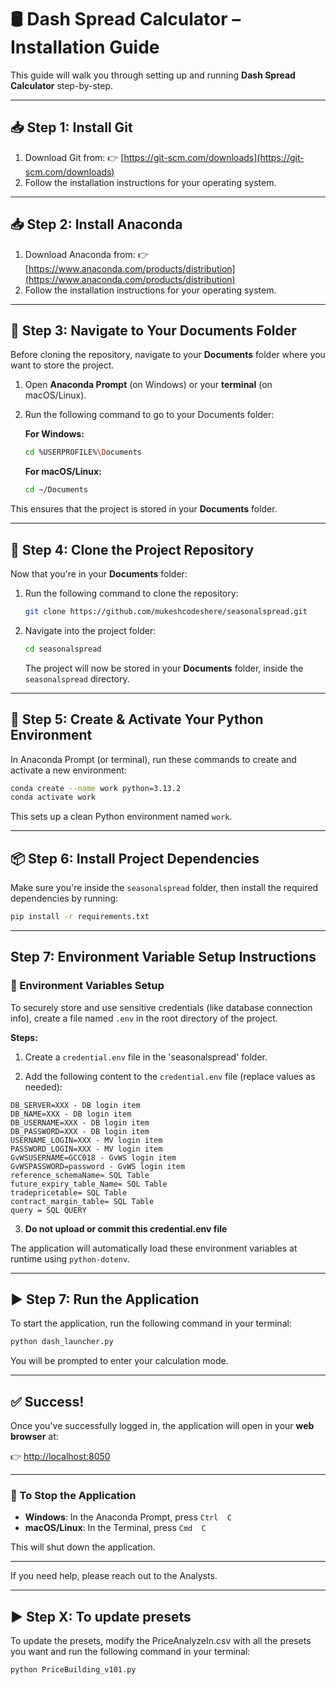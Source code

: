 # 🛢️ Dash Spread Calculator – Installation Guide

This guide will walk you through setting up and running **Dash Spread Calculator** step-by-step.

---

## 📥 Step 1: Install Git

1. Download Git from:
   👉 [https://git-scm.com/downloads](https://git-scm.com/downloads)
2. Follow the installation instructions for your operating system.

---

## 📥 Step 2: Install Anaconda

1. Download Anaconda from:
   👉 [https://www.anaconda.com/products/distribution](https://www.anaconda.com/products/distribution)
2. Follow the installation instructions for your operating system.

---

## 📁 Step 3: Navigate to Your Documents Folder

Before cloning the repository, navigate to your **Documents** folder where you want to store the project.

1. Open **Anaconda Prompt** (on Windows) or your **terminal** (on macOS/Linux).
2. Run the following command to go to your Documents folder:

   **For Windows:**

   ```bash
   cd %USERPROFILE%\Documents
   ```

   **For macOS/Linux:**

   ```bash
   cd ~/Documents
   ```

This ensures that the project is stored in your **Documents** folder.

---

## 📂 Step 4: Clone the Project Repository

Now that you're in your **Documents** folder:

1. Run the following command to clone the repository:

   ```bash
   git clone https://github.com/mukeshcodeshere/seasonalspread.git
   ```

2. Navigate into the project folder:

   ```bash
   cd seasonalspread
   ```

   The project will now be stored in your **Documents** folder, inside the `seasonalspread` directory.

---

## 🐍 Step 5: Create & Activate Your Python Environment

In Anaconda Prompt (or terminal), run these commands to create and activate a new environment:

```bash
conda create --name work python=3.13.2
conda activate work
```

This sets up a clean Python environment named `work`.

---

## 📦 Step 6: Install Project Dependencies

Make sure you're inside the `seasonalspread` folder, then install the required dependencies by running:

```bash
pip install -r requirements.txt
```

---
 ## Step 7: Environment Variable Setup Instructions

### 🔐 Environment Variables Setup

To securely store and use sensitive credentials (like database connection info), create a file named `.env` in the root directory of the project.

**Steps:**

1. Create a `credential.env` file in the 'seasonalspread' folder.
 
2. Add the following content to the `credential.env` file (replace values as needed):

```env
DB_SERVER=XXX - DB login item
DB_NAME=XXX - DB login item
DB_USERNAME=XXX - DB login item
DB_PASSWORD=XXX - DB login item
USERNAME_LOGIN=XXX - MV login item
PASSWORD_LOGIN=XXX - MV login item
GvWSUSERNAME=GCC018 - GvWS login item
GvWSPASSWORD=password - GvWS login item
reference_schemaName= SQL Table
future_expiry_table_Name= SQL Table
tradepricetable= SQL Table
contract_margin_table= SQL Table
query = SQL QUERY
```

3. **Do not upload or commit this credential.env file** 

The application will automatically load these environment variables at runtime using `python-dotenv`.

---

## ▶️ Step 7: Run the Application

To start the application, run the following command in your terminal:

```bash
python dash_launcher.py
```

You will be prompted to enter your calculation mode.

---

## ✅ Success!

Once you've successfully logged in, the application will open in your **web browser** at:

👉 [http://localhost:8050](http://localhost:8050)


---

### 🔴 To Stop the Application

* **Windows**: In the Anaconda Prompt, press `Ctrl  C`
* **macOS/Linux**: In the Terminal, press `Cmd  C`

This will shut down the application.

---

If you need help, please reach out to the Analysts.

---


## ▶️ Step X: To update presets

To update the presets, modify the PriceAnalyzeIn.csv with all the presets you want and run the following command in your terminal:

```bash
python PriceBuilding_v101.py